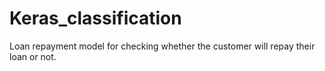 # Keras_classification
Loan repayment model for checking whether the customer will repay their loan or not.
